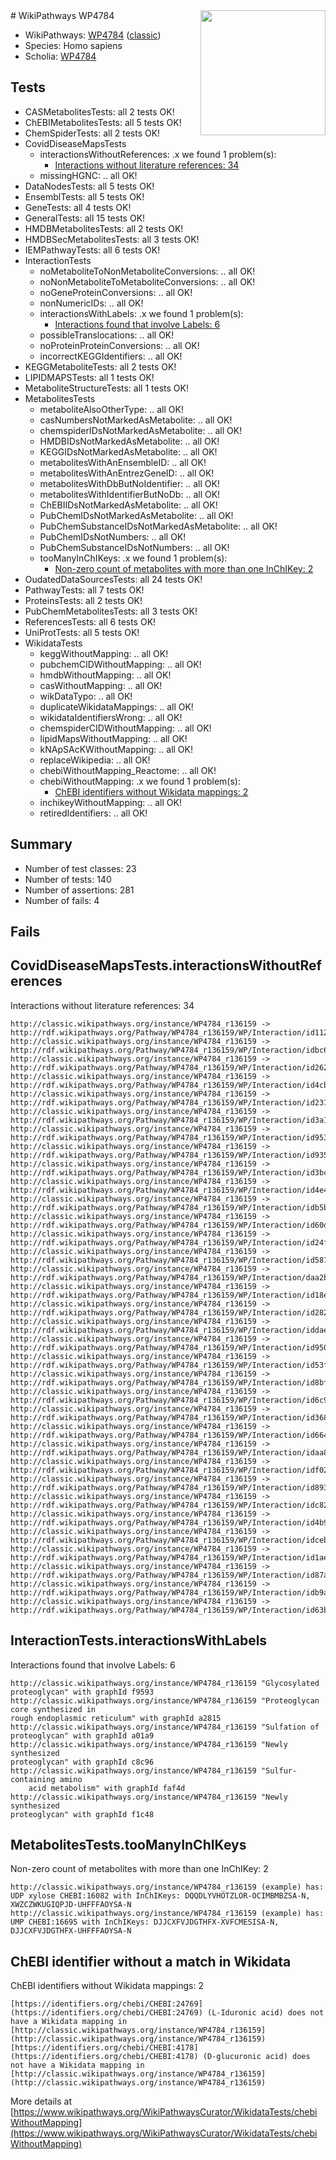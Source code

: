 <img style="float: right; width: 200px" src="https://cms-assets.nporadio.nl/npo3fm/NPO-Serious-Request-Logo-Groen-Ik-Steun-RGB.png" />
# WikiPathways WP4784

* WikiPathways: [WP4784](https://wikipathways.org/pathways/WP4784) ([classic](https://classic.wikipathways.org/instance/WP4784))
* Species: Homo sapiens
* Scholia: [WP4784](https://scholia.toolforge.org/wikipathways/WP4784)
## Tests
* CASMetabolitesTests: all 2 tests OK!
* ChEBIMetabolitesTests: all 5 tests OK!
* ChemSpiderTests: all 2 tests OK!
* CovidDiseaseMapsTests
    * interactionsWithoutReferences: .x we found 1 problem(s):
        * [Interactions without literature references: 34](#9701cd23)
    * missingHGNC: .. all OK!
* DataNodesTests: all 5 tests OK!
* EnsemblTests: all 5 tests OK!
* GeneTests: all 4 tests OK!
* GeneralTests: all 15 tests OK!
* HMDBMetabolitesTests: all 2 tests OK!
* HMDBSecMetabolitesTests: all 3 tests OK!
* IEMPathwayTests: all 6 tests OK!
* InteractionTests
    * noMetaboliteToNonMetaboliteConversions: .. all OK!
    * noNonMetaboliteToMetaboliteConversions: .. all OK!
    * noGeneProteinConversions: .. all OK!
    * nonNumericIDs: .. all OK!
    * interactionsWithLabels: .x we found 1 problem(s):
        * [Interactions found that involve Labels: 6](#630d267d)
    * possibleTranslocations: .. all OK!
    * noProteinProteinConversions: .. all OK!
    * incorrectKEGGIdentifiers: .. all OK!
* KEGGMetaboliteTests: all 2 tests OK!
* LIPIDMAPSTests: all 1 tests OK!
* MetaboliteStructureTests: all 1 tests OK!
* MetabolitesTests
    * metaboliteAlsoOtherType: .. all OK!
    * casNumbersNotMarkedAsMetabolite: .. all OK!
    * chemspiderIDsNotMarkedAsMetabolite: .. all OK!
    * HMDBIDsNotMarkedAsMetabolite: .. all OK!
    * KEGGIDsNotMarkedAsMetabolite: .. all OK!
    * metabolitesWithAnEnsembleID: .. all OK!
    * metabolitesWithAnEntrezGeneID: .. all OK!
    * metabolitesWithDbButNoIdentifier: .. all OK!
    * metabolitesWithIdentifierButNoDb: .. all OK!
    * ChEBIIDsNotMarkedAsMetabolite: .. all OK!
    * PubChemIDsNotMarkedAsMetabolite: .. all OK!
    * PubChemSubstanceIDsNotMarkedAsMetabolite: .. all OK!
    * PubChemIDsNotNumbers: .. all OK!
    * PubChemSubstanceIDsNotNumbers: .. all OK!
    * tooManyInChIKeys: .x we found 1 problem(s):
        * [Non-zero count of metabolites with more than one InChIKey: 2](#a4e4037f)
* OudatedDataSourcesTests: all 24 tests OK!
* PathwayTests: all 7 tests OK!
* ProteinsTests: all 2 tests OK!
* PubChemMetabolitesTests: all 3 tests OK!
* ReferencesTests: all 6 tests OK!
* UniProtTests: all 5 tests OK!
* WikidataTests
    * keggWithoutMapping: .. all OK!
    * pubchemCIDWithoutMapping: .. all OK!
    * hmdbWithoutMapping: .. all OK!
    * casWithoutMapping: .. all OK!
    * wikDataTypo: .. all OK!
    * duplicateWikidataMappings: .. all OK!
    * wikidataIdentifiersWrong: .. all OK!
    * chemspiderCIDWithoutMapping: .. all OK!
    * lipidMapsWithoutMapping: .. all OK!
    * kNApSAcKWithoutMapping: .. all OK!
    * replaceWikipedia: .. all OK!
    * chebiWithoutMapping_Reactome: .. all OK!
    * chebiWithoutMapping: .x we found 1 problem(s):
        * [ChEBI identifiers without Wikidata mappings: 2](#a8d554ce)
    * inchikeyWithoutMapping: .. all OK!
    * retiredIdentifiers: .. all OK!


## Summary

* Number of test classes: 23
* Number of tests: 140
* Number of assertions: 281
* Number of fails: 4

## Fails

<a name="9701cd23" />

## CovidDiseaseMapsTests.interactionsWithoutReferences

Interactions without literature references: 34
```
http://classic.wikipathways.org/instance/WP4784_r136159 -> http://rdf.wikipathways.org/Pathway/WP4784_r136159/WP/Interaction/id1126db9c
http://classic.wikipathways.org/instance/WP4784_r136159 -> http://rdf.wikipathways.org/Pathway/WP4784_r136159/WP/Interaction/idbc60baf4
http://classic.wikipathways.org/instance/WP4784_r136159 -> http://rdf.wikipathways.org/Pathway/WP4784_r136159/WP/Interaction/id262c22a9
http://classic.wikipathways.org/instance/WP4784_r136159 -> http://rdf.wikipathways.org/Pathway/WP4784_r136159/WP/Interaction/id4cb20e14
http://classic.wikipathways.org/instance/WP4784_r136159 -> http://rdf.wikipathways.org/Pathway/WP4784_r136159/WP/Interaction/id231f3742
http://classic.wikipathways.org/instance/WP4784_r136159 -> http://rdf.wikipathways.org/Pathway/WP4784_r136159/WP/Interaction/id3a160615
http://classic.wikipathways.org/instance/WP4784_r136159 -> http://rdf.wikipathways.org/Pathway/WP4784_r136159/WP/Interaction/id953cd359
http://classic.wikipathways.org/instance/WP4784_r136159 -> http://rdf.wikipathways.org/Pathway/WP4784_r136159/WP/Interaction/id9352d435
http://classic.wikipathways.org/instance/WP4784_r136159 -> http://rdf.wikipathways.org/Pathway/WP4784_r136159/WP/Interaction/id3bc4867b
http://classic.wikipathways.org/instance/WP4784_r136159 -> http://rdf.wikipathways.org/Pathway/WP4784_r136159/WP/Interaction/id4e4293dd
http://classic.wikipathways.org/instance/WP4784_r136159 -> http://rdf.wikipathways.org/Pathway/WP4784_r136159/WP/Interaction/idb5b28b50
http://classic.wikipathways.org/instance/WP4784_r136159 -> http://rdf.wikipathways.org/Pathway/WP4784_r136159/WP/Interaction/id60daebd3
http://classic.wikipathways.org/instance/WP4784_r136159 -> http://rdf.wikipathways.org/Pathway/WP4784_r136159/WP/Interaction/id24f327d
http://classic.wikipathways.org/instance/WP4784_r136159 -> http://rdf.wikipathways.org/Pathway/WP4784_r136159/WP/Interaction/id5877efd3
http://classic.wikipathways.org/instance/WP4784_r136159 -> http://rdf.wikipathways.org/Pathway/WP4784_r136159/WP/Interaction/daa2b
http://classic.wikipathways.org/instance/WP4784_r136159 -> http://rdf.wikipathways.org/Pathway/WP4784_r136159/WP/Interaction/id18e10d3f
http://classic.wikipathways.org/instance/WP4784_r136159 -> http://rdf.wikipathways.org/Pathway/WP4784_r136159/WP/Interaction/id282d297
http://classic.wikipathways.org/instance/WP4784_r136159 -> http://rdf.wikipathways.org/Pathway/WP4784_r136159/WP/Interaction/iddae07d44
http://classic.wikipathways.org/instance/WP4784_r136159 -> http://rdf.wikipathways.org/Pathway/WP4784_r136159/WP/Interaction/id950944a
http://classic.wikipathways.org/instance/WP4784_r136159 -> http://rdf.wikipathways.org/Pathway/WP4784_r136159/WP/Interaction/id53fa5c89
http://classic.wikipathways.org/instance/WP4784_r136159 -> http://rdf.wikipathways.org/Pathway/WP4784_r136159/WP/Interaction/id8bf24cc5
http://classic.wikipathways.org/instance/WP4784_r136159 -> http://rdf.wikipathways.org/Pathway/WP4784_r136159/WP/Interaction/id6c986edf
http://classic.wikipathways.org/instance/WP4784_r136159 -> http://rdf.wikipathways.org/Pathway/WP4784_r136159/WP/Interaction/id368221f1
http://classic.wikipathways.org/instance/WP4784_r136159 -> http://rdf.wikipathways.org/Pathway/WP4784_r136159/WP/Interaction/id6641570c
http://classic.wikipathways.org/instance/WP4784_r136159 -> http://rdf.wikipathways.org/Pathway/WP4784_r136159/WP/Interaction/idaa870ae9
http://classic.wikipathways.org/instance/WP4784_r136159 -> http://rdf.wikipathways.org/Pathway/WP4784_r136159/WP/Interaction/idf02814e8
http://classic.wikipathways.org/instance/WP4784_r136159 -> http://rdf.wikipathways.org/Pathway/WP4784_r136159/WP/Interaction/id893d736b
http://classic.wikipathways.org/instance/WP4784_r136159 -> http://rdf.wikipathways.org/Pathway/WP4784_r136159/WP/Interaction/idc8295a55
http://classic.wikipathways.org/instance/WP4784_r136159 -> http://rdf.wikipathways.org/Pathway/WP4784_r136159/WP/Interaction/id4b994c8c
http://classic.wikipathways.org/instance/WP4784_r136159 -> http://rdf.wikipathways.org/Pathway/WP4784_r136159/WP/Interaction/idceb8f07f
http://classic.wikipathways.org/instance/WP4784_r136159 -> http://rdf.wikipathways.org/Pathway/WP4784_r136159/WP/Interaction/id1ae2c86c
http://classic.wikipathways.org/instance/WP4784_r136159 -> http://rdf.wikipathways.org/Pathway/WP4784_r136159/WP/Interaction/id87a84cd1
http://classic.wikipathways.org/instance/WP4784_r136159 -> http://rdf.wikipathways.org/Pathway/WP4784_r136159/WP/Interaction/idb9a2a75c
http://classic.wikipathways.org/instance/WP4784_r136159 -> http://rdf.wikipathways.org/Pathway/WP4784_r136159/WP/Interaction/id63b6a533
```

<a name="630d267d" />

## InteractionTests.interactionsWithLabels

Interactions found that involve Labels: 6
```
http://classic.wikipathways.org/instance/WP4784_r136159 "Glycosylated proteoglycan" with graphId f9593
http://classic.wikipathways.org/instance/WP4784_r136159 "Proteoglycan core synthesized in
rough endoplasmic reticulum" with graphId a2815
http://classic.wikipathways.org/instance/WP4784_r136159 "Sulfation of
proteoglycan" with graphId a01a9
http://classic.wikipathways.org/instance/WP4784_r136159 "Newly synthesized
proteoglycan" with graphId c8c96
http://classic.wikipathways.org/instance/WP4784_r136159 "Sulfur-containing amino
    acid metabolism" with graphId faf4d
http://classic.wikipathways.org/instance/WP4784_r136159 "Newly synthesized
proteoglycan" with graphId f1c48
```

<a name="a4e4037f" />

## MetabolitesTests.tooManyInChIKeys

Non-zero count of metabolites with more than one InChIKey: 2
```
http://classic.wikipathways.org/instance/WP4784_r136159 (example) has: UDP xylose CHEBI:16082 with InChIKeys: DQQDLYVHOTZLOR-OCIMBMBZSA-N, XWZCZWKUGIQPJD-UHFFFAOYSA-N
http://classic.wikipathways.org/instance/WP4784_r136159 (example) has: UMP CHEBI:16695 with InChIKeys: DJJCXFVJDGTHFX-XVFCMESISA-N, DJJCXFVJDGTHFX-UHFFFAOYSA-N
```

<a name="a8d554ce" />

## ChEBI identifier without a match in Wikidata

ChEBI identifiers without Wikidata mappings: 2
```
[https://identifiers.org/chebi/CHEBI:24769](https://identifiers.org/chebi/CHEBI:24769) (L-Iduronic acid) does not have a Wikidata mapping in [http://classic.wikipathways.org/instance/WP4784_r136159](http://classic.wikipathways.org/instance/WP4784_r136159)
[https://identifiers.org/chebi/CHEBI:4178](https://identifiers.org/chebi/CHEBI:4178) (D-glucuronic acid) does not have a Wikidata mapping in [http://classic.wikipathways.org/instance/WP4784_r136159](http://classic.wikipathways.org/instance/WP4784_r136159)
```

More details at [https://www.wikipathways.org/WikiPathwaysCurator/WikidataTests/chebiWithoutMapping](https://www.wikipathways.org/WikiPathwaysCurator/WikidataTests/chebiWithoutMapping)

